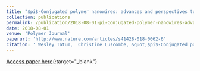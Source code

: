 ```yaml
---
title: "$pi$-Conjugated polymer nanowires: advances and perspectives toward effective commercial implementation"
collection: publications
permalink: /publication/2018-08-01-pi-Conjugated-polymer-nanowires-advances-and-perspectives-toward-effective-commercial-implementation
date: 2018-08-01
venue: 'Polymer Journal'
paperurl: 'http://www.nature.com/articles/s41428-018-0062-6'
citation: ' Wesley Tatum,  Christine Luscombe, &quot;$pi$-Conjugated polymer nanowires: advances and perspectives toward effective commercial implementation.&quot; Polymer Journal, 2018.'
---
```

[Access paper here](http://www.nature.com/articles/s41428-018-0062-6){:target="_blank"}
